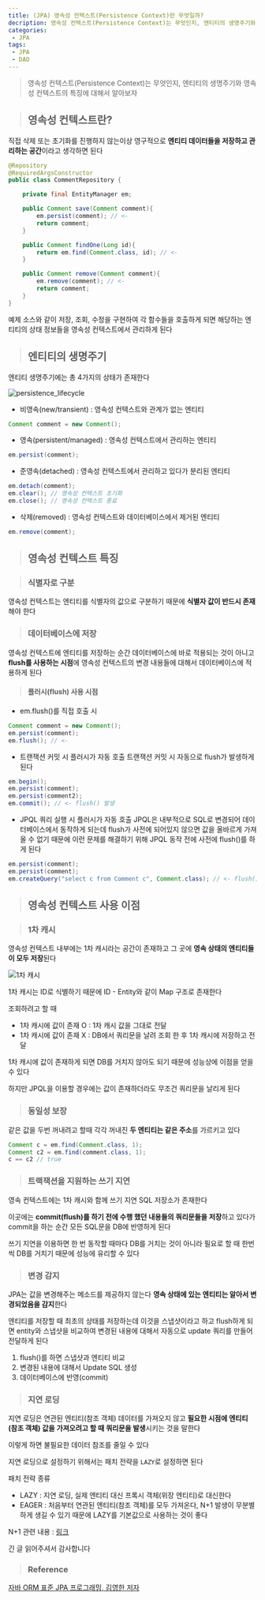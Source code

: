 ```yaml
---
title: (JPA) 영속성 컨텍스트(Persistence Context)란 무엇일까?
decription: 영속성 컨텍스트(Persistence Context)는 무엇인지, 엔티티의 생명주기와 영속성 컨텍스트의 특징에 대해서 알아보자
categories:
 - JPA
tags:
 - JPA
 - DAO
---
```


> 영속성 컨텍스트(Persistence Context)는 무엇인지, 엔티티의 생명주기와 영속성 컨텍스트의 특징에 대해서 알아보자

> ## 영속성 컨텍스트란?

직접 삭제 또는 초기화를 진행하지 않는이상 영구적으로 **엔티티 데이터들을 저장하고 관리하는 공간**이라고 생각하면 된다

``` java
@Repository
@RequiredArgsConstructor
public class CommentRepository {

    private final EntityManager em;

    public Comment save(Comment comment){
        em.persist(comment); // <-
        return comment;
    }

    public Comment findOne(Long id){
        return em.find(Comment.class, id); // <-
    }

    public Comment remove(Comment comment){
        em.remove(comment); // <-
        return comment;
    }
}
```

예제 소스와 같이 저장, 조회, 수정을 구현하여 각 함수들을 호출하게 되면 해당하는 엔티티의 상태 정보들을 영속성 컨텍스트에서 관리하게 된다

> ## 엔티티의 생명주기

엔티티 생명주기에는 총 4가지의 상태가 존재한다

![persistence_lifecycle](/assets/persistence_lifecycle.jpg)

- 비영속(new/transient) : 영속성 컨텍스트와 관계가 없는 엔티티
``` java
Comment comment = new Comment();
```
- 영속(persistent/managed) : 영속성 컨텍스트에서 관리하는 엔티티
``` java
em.persist(comment);
```
- 준영속(detached) : 영속성 컨텍스트에서 관리하고 있다가 분리된 엔티티
``` java
em.detach(comment);
em.clear(); // 영속성 컨텍스트 초기화
em.close(); // 영속성 컨텍스트 종료
```
- 삭제(removed) : 영속성 컨텍스트와 데이터베이스에서 제거된 엔티티
``` java
em.remove(comment);
```

> ## 영속성 컨텍스트 특징

> ### 식별자로 구분

영속성 컨텍스트는 엔티티를 식별자의 값으로 구분하기 때문에 **식별자 값이 반드시 존재**해야 한다

> ### 데이터베이스에 저장

영속성 컨텍스트에 엔티티를 저장하는 순간 데이터베이스에 바로 적용되는 것이 아니고 **flush를 사용하는 시점**에 영속성 컨텍스트의 변경 내용들에 대해서 데이터베이스에 적용하게 된다

> #### 플러시(flush) 사용 시점

- em.flush()를 직접 호출 시
``` java
Comment comment = new Comment();
em.persist(comment);
em.flush(); // <-
```
- 트랜잭션 커밋 시 플러시가 자동 호출
트랜잭션 커밋 시 자동으로 flush가 발생하게 된다
``` java
em.begin();
em.persist(comment);
em.persist(comment2);
em.commit(); // <- flush() 발생
```
- JPQL 쿼리 실행 시 플러시가 자동 호출
JPQL은 내부적으로 SQL로 변경되어 데이터베이스에서 동작하게 되는데 flush가 사전에 되어있지 않으면 값을 올바르게 가져올 수 없기 때문에 이런 문제를 해결하기 위해 JPQL 동작 전에 사전에 flush()를 하게 된다
``` java
em.persist(comment);
em.persist(comment);
em.createQuery("select c from Comment c", Comment.class); // <- flush() 발생
```

> ## 영속성 컨텍스트 사용 이점

> ### 1차 캐시

영속성 컨텍스트 내부에는 1차 캐시라는 공간이 존재하고 그 곳에 **영속 상태의 엔티티들이 모두 저장**된다

![1차 캐시](/assets/1_cach.jpg)

1차 캐시는 ID로 식별하기 때문에 ID - Entity와 같이 Map 구조로 존재한다

조회하려고 할 때

- 1차 캐시에 값이 존재 O : 1차 캐시 값을 그대로 전달
- 1차 캐시에 값이 존재 X : DB에서 쿼리문을 날려 조회 한 후 1차 캐시에 저장하고 전달

1차 캐시에 값이 존재하게 되면 DB를 거치지 않아도 되기 때문에 성능상에 이점을 얻을 수 있다

하지만 JPQL을 이용할 경우에는 값이 존재하더라도 무조건 쿼리문을 날리게 된다

> ### 동일성 보장

같은 값을 두번 꺼내려고 할때 각각 꺼내진 **두 엔티티는 같은 주소**를 가르키고 있다

``` java
Comment c = em.find(Comment.class, 1);
Comment c2 = em.find(comment.class, 1);
c == c2 // true
```

> ### 트랙잭션을 지원하는 쓰기 지연

영속 컨텍스트에는 1차 캐시와 함께 쓰기 지연 SQL 저장소가 존재한다

이곳에는 **commit(flush)를 하기 전에 수행 했던 내용들의 쿼리문들을 저장**하고 있다가 commit을 하는 순간 모든 SQL문을 DB에 반영하게 된다

쓰기 지연을 이용하면 한 번 동작할 때마다 DB를 거치는 것이 아니라 필요로 할 때 한번씩 DB를 거치기 때문에 성능에 유리할 수 있다

> ### 변경 감지

JPA는 값을 변경해주는 메소드를 제공하지 않는다 **영속 상태에 있는 엔티티는 알아서 변경되었음을 감지**한다

엔티티를 저장할 때 최초의 상태를 저장하는데 이것을 스냅샷이라고 하고 flush하게 되면 entity와 스냅샷을 비교하여 변경된 내용에 대해서 자동으로 update 쿼리를 만들어 전달하게 된다

1. flush()를 하면 스냅샷과 엔티티 비교
2. 변경된 내용에 대해서 Update SQL 생성
3. 데이터베이스에 반영(commit)

> ### 지연 로딩

지연 로딩은 연관된 엔티티(참조 객체) 데이터를 가져오지 않고 **필요한 시점에 엔티티(참조 객체) 값을 가져오려고 할 때 쿼리문을 발생**시키는 것을 말한다

이렇게 하면 불필요한 데이터 참조를 줄일 수 있다

지연 로딩으로 설정하기 위해서는 패치 전략을 `LAZY`로 설정하면 된다

패치 전략 종류

- LAZY : 지연 로딩, 실제 엔티티 대신 프록시 객체(위장 엔티티)로 대신한다
- EAGER : 처음부터 연관된 엔티티(참조 객체)를 모두 가져온다, N+1 발생이 무분별하게 생길 수 있기 때문에 LAZY를 기본값으로 사용하는 것이 좋다

N+1 관련 내용 : [링크](https://mangchhe.github.io/jpa/2021/01/31/N+1Problem/)

긴 글 읽어주셔서 감사합니다

> ### Reference

[자바 ORM 표준 JPA 프로그래밍, 김영한 저자](https://book.naver.com/bookdb/book_detail.nhn?bid=9252528)
